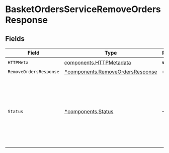 # BasketOrdersServiceRemoveOrdersResponse


## Fields

| Field                                                                                                                                                                                                                                   | Type                                                                                                                                                                                                                                    | Required                                                                                                                                                                                                                                | Description                                                                                                                                                                                                                             |
| --------------------------------------------------------------------------------------------------------------------------------------------------------------------------------------------------------------------------------------- | --------------------------------------------------------------------------------------------------------------------------------------------------------------------------------------------------------------------------------------- | --------------------------------------------------------------------------------------------------------------------------------------------------------------------------------------------------------------------------------------- | --------------------------------------------------------------------------------------------------------------------------------------------------------------------------------------------------------------------------------------- |
| `HTTPMeta`                                                                                                                                                                                                                              | [components.HTTPMetadata](../../models/components/httpmetadata.md)                                                                                                                                                                      | :heavy_check_mark:                                                                                                                                                                                                                      | N/A                                                                                                                                                                                                                                     |
| `RemoveOrdersResponse`                                                                                                                                                                                                                  | [*components.RemoveOrdersResponse](../../models/components/removeordersresponse.md)                                                                                                                                                     | :heavy_minus_sign:                                                                                                                                                                                                                      | OK                                                                                                                                                                                                                                      |
| `Status`                                                                                                                                                                                                                                | [*components.Status](../../models/components/status.md)                                                                                                                                                                                 | :heavy_minus_sign:                                                                                                                                                                                                                      | INVALID_ARGUMENT: There was an issue with one or more fields in the request.  The message field will contain details about which field failed validation and why.<br/>FAILED_PRECONDITION: The requested basket has already been submitted. |